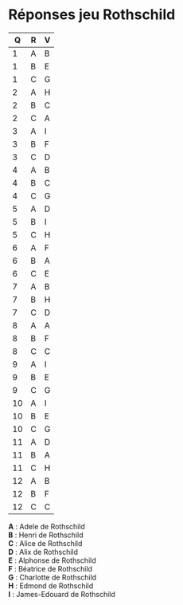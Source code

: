# Réponses jeu Rothschild
| Q | R | V |
| --- | --- | --- |
| 1 | A | B |
| 1 | B | E |
| 1 | C | G |
| 2 | A | H |
| 2 | B | C |
| 2 | C | A |
| 3 | A | I |
| 3 | B | F |
| 3 | C | D |
| 4 | A | B |
| 4 | B | C |
| 4 | C | G |
| 5 | A | D |
| 5 | B | I |
| 5 | C | H |
| 6 | A | F |
| 6 | B | A |
| 6 | C | E |
| 7 | A | B |
| 7 | B | H |
| 7 | C | D |
| 8 | A | A |
| 8 | B | F |
| 8 | C | C |
| 9 | A | I |
| 9 | B | E |
| 9 | C | G |
| 10 | A | I |
| 10 | B | E |
| 10 | C | G |
| 11 | A | D |
| 11 | B | A |
| 11 | C | H |
| 12 | A | B |
| 12 | B | F |
| 12 | C | C |

**A** : Adele de Rothschild  
**B** : Henri de Rothschild  
**C** : Alice de Rothschild  
**D** : Alix de Rothschild  
**E** : Alphonse de Rothschild  
**F** : Béatrice de Rothschild  
**G** : Charlotte de Rothschild  
**H** : Edmond de Rothschild  
**I** : James-Edouard de Rothschild  
